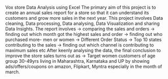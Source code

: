 Vox store Data Analysis using Excel
The primary aim of this project is to create an annual sales report for a store so that it can understand its customers and grow more sales in the next year.
This project involves Data cleaning, Data processing, Data analysing, Data Visualization and sharing Data Insights.
The report involves
-> comparing the sales and orders
-> finding out which month got the highest sales and order
-> finding out who purchased more- men or women
-> Different Order Status
-> Top 10 states contributing to the sales
-> finding out which channel is contributing to maximum sales etc
After keenly analysing the data, the final conclusion to improve the store sales turns out as
-> Target women customers of age group 30-49yrs living in Maharashtra, Karnataka and UP by showing ads/offers/coupons on amazon, Flipkart, Myntra especially in the month of march.
